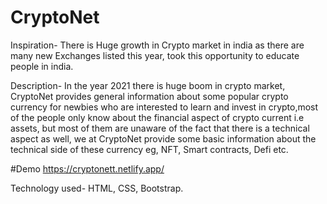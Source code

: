 # CryptoNet
Inspiration-
There is Huge growth in Crypto market in india as there are many new Exchanges listed this year, took this opportunity to educate people in india.

Description-
In the year 2021 there is huge boom in crypto market, CryptoNet provides general information about some popular crypto currency for newbies who are interested to learn and invest in crypto,most of the people only know about the financial aspect of crypto current i.e assets, but most of them are unaware of the fact that there is a technical aspect as well, we at CryptoNet provide some basic information about the technical side of these currency eg, NFT, Smart contracts, Defi etc. 

#Demo
https://cryptonett.netlify.app/

Technology used-
HTML, CSS, Bootstrap. 

